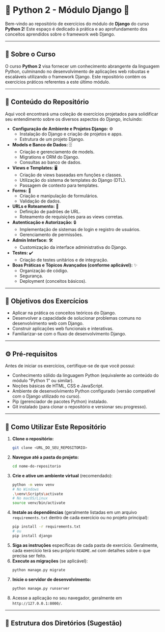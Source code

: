 # 🐍 Python 2 - Módulo Django 🚀

Bem-vindo ao repositório de exercícios do módulo de **Django** do curso **Python 2**! Este espaço é dedicado à prática e ao aprofundamento dos conceitos aprendidos sobre o framework web Django.

---

## 📜 Sobre o Curso

O curso **Python 2** visa fornecer um conhecimento abrangente da linguagem Python, culminando no desenvolvimento de aplicações web robustas e escaláveis utilizando o framework Django. Este repositório contém os exercícios práticos referentes a este último módulo.

---

## 📂 Conteúdo do Repositório

Aqui você encontrará uma coleção de exercícios projetados para solidificar seu entendimento sobre os diversos aspectos do Django, incluindo:

* **Configuração de Ambiente e Projetos Django:** ⚙️
    * Instalação do Django e criação de projetos e apps.
    * Estrutura de um projeto Django.
* **Models e Banco de Dados:** 🗄️
    * Criação e gerenciamento de models.
    * Migrations e ORM do Django.
    * Consultas ao banco de dados.
* **Views e Templates:** 🖥️
    * Criação de views baseadas em funções e classes.
    * Utilização do sistema de templates do Django (DTL).
    * Passagem de contexto para templates.
* **Forms:** 📝
    * Criação e manipulação de formulários.
    * Validação de dados.
* **URLs e Roteamento:** 🔗
    * Definição de padrões de URL.
    * Roteamento de requisições para as views corretas.
* **Autenticação e Autorização:** 🔒
    * Implementação de sistemas de login e registro de usuários.
    * Gerenciamento de permissões.
* **Admin Interface:** 🛠️
    * Customização da interface administrativa do Django.
* **Testes:** ✔️
    * Criação de testes unitários e de integração.
* **Boas Práticas e Tópicos Avançados (conforme aplicável):** ✨
    * Organização de código.
    * Segurança.
    * Deployment (conceitos básicos).

---

## 🎯 Objetivos dos Exercícios

* Aplicar na prática os conceitos teóricos do Django.
* Desenvolver a capacidade de solucionar problemas comuns no desenvolvimento web com Django.
* Construir aplicações web funcionais e interativas.
* Familiarizar-se com o fluxo de desenvolvimento Django.

---

## ⚙️ Pré-requisitos

Antes de iniciar os exercícios, certifique-se de que você possui:

* Conhecimento sólido da linguagem Python (equivalente ao conteúdo do módulo "Python 1" ou similar).
* Noções básicas de HTML, CSS e JavaScript.
* Ambiente de desenvolvimento Python configurado (versão compatível com o Django utilizado no curso).
* Pip (gerenciador de pacotes Python) instalado.
* Git instalado (para clonar o repositório e versionar seu progresso).

---

## 🚀 Como Utilizar Este Repositório

1.  **Clone o repositório:**
    ```bash
    git clone <URL_DO_SEU_REPOSITORIO>
    ```
2.  **Navegue até a pasta do projeto:**
    ```bash
    cd nome-do-repositorio
    ```
3.  **Crie e ative um ambiente virtual** (recomendado):
    ```bash
    python -m venv venv
    # No Windows
    .\venv\Scripts\activate
    # No macOS/Linux
    source venv/bin/activate
    ```
4.  **Instale as dependências** (geralmente listadas em um arquivo `requirements.txt` dentro de cada exercício ou no projeto principal):
    ```bash
    pip install -r requirements.txt
    # ou
    pip install django
    ```
5.  **Siga as instruções** específicas de cada pasta de exercício. Geralmente, cada exercício terá seu próprio `README.md` com detalhes sobre o que precisa ser feito.
6.  **Execute as migrações** (se aplicável):
    ```bash
    python manage.py migrate
    ```
7.  **Inicie o servidor de desenvolvimento:**
    ```bash
    python manage.py runserver
    ```
8.  Acesse a aplicação no seu navegador, geralmente em `http://127.0.0.1:8000/`.

---

## 📁 Estrutura dos Diretórios (Sugestão)